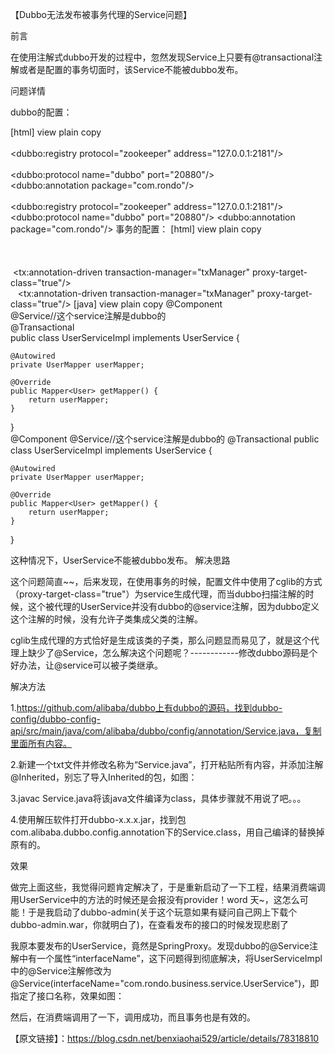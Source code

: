 【Dubbo无法发布被事务代理的Service问题】


前言

在使用注解式dubbo开发的过程中，忽然发现Service上只要有@transactional注解或者是配置的事务切面时，该Service不能被dubbo发布。

问题详情

dubbo的配置：


[html] view plain copy
<span style="white-space:pre">    </span><!-- 定义注册中心，采用zookeeper -->  
    <dubbo:registry protocol="zookeeper" address="127.0.0.1:2181"/>  
    <!-- 定义协议为dubbo，在端口20880上暴露服务 -->  
    <dubbo:protocol name="dubbo" port="20880"/>  
    <dubbo:annotation package="com.rondo"/>  
<span style="white-space:pre">	</span><!-- 定义注册中心，采用zookeeper -->
	<dubbo:registry protocol="zookeeper" address="127.0.0.1:2181"/>
	<!-- 定义协议为dubbo，在端口20880上暴露服务 -->
	<dubbo:protocol name="dubbo" port="20880"/>
	<dubbo:annotation package="com.rondo"/>
事务的配置：
[html] view plain copy
<span style="white-space:pre">    </span><!-- 注解方式配置事务 -->  
    <bean id="txManager" class="org.springframework.jdbc.datasource.DataSourceTransactionManager">  
        <property name="dataSource" ref="dataSource"/>  
    </bean>  
    <span style="white-space:pre">    </span><tx:annotation-driven transaction-manager="txManager" proxy-target-class="true"/>  
<span style="white-space:pre">	</span><!-- 注解方式配置事务 -->
	<bean id="txManager" class="org.springframework.jdbc.datasource.DataSourceTransactionManager">
		<property name="dataSource" ref="dataSource"/>
	</bean>
    <span style="white-space:pre">	</span><tx:annotation-driven transaction-manager="txManager" proxy-target-class="true"/>
[java] view plain copy
@Component  
@Service//这个service注解是dubbo的  
@Transactional  
public class UserServiceImpl implements UserService {  
  
    @Autowired  
    private UserMapper userMapper;  
  
    @Override  
    public Mapper<User> getMapper() {  
        return userMapper;  
    }  
}  
@Component
@Service//这个service注解是dubbo的
@Transactional
public class UserServiceImpl implements UserService {
 
	@Autowired
	private UserMapper userMapper;
 
	@Override
	public Mapper<User> getMapper() {
		return userMapper;
	}
}

这种情况下，UserService不能被dubbo发布。
解决思路

这个问题简直~~，后来发现，在使用事务的时候，配置文件中使用了cglib的方式（proxy-target-class="true"）为service生成代理，而当dubbo扫描注解的时候，这个被代理的UserService并没有dubbo的@service注解，因为dubbo定义这个注解的时候，没有允许子类集成父类的注解。

cglib生成代理的方式恰好是生成该类的子类，那么问题显而易见了，就是这个代理上缺少了@Service，怎么解决这个问题呢？------------修改dubbo源码是个好办法，让@service可以被子类继承。

解决方法

1.https://github.com/alibaba/dubbo上有dubbo的源码，找到dubbo-config/dubbo-config-api/src/main/java/com/alibaba/dubbo/config/annotation/Service.java，复制里面所有内容。

2.新建一个txt文件并修改名称为“Service.java”，打开粘贴所有内容，并添加注解@Inherited，别忘了导入Inherited的包，如图：

3.javac Service.java将该java文件编译为class，具体步骤就不用说了吧。。。

4.使用解压软件打开dubbo-x.x.x.jar，找到包com.alibaba.dubbo.config.annotation下的Service.class，用自己编译的替换掉原有的。

效果

做完上面这些，我觉得问题肯定解决了，于是重新启动了一下工程，结果消费端调用UserService中的方法的时候还是会报没有provider！word 天~，这怎么可能！于是我启动了dubbo-admin(关于这个玩意如果有疑问自己网上下载个dubbo-admin.war，你就明白了)，在查看发布的接口的时候发现悲剧了

我原本要发布的UserService，竟然是SpringProxy。发现dubbo的@Service注解中有一个属性“interfaceName”，这下问题得到彻底解决，将UserServiceImpl中的@Service注解修改为@Service(interfaceName="com.rondo.business.service.UserService")，即指定了接口名称，效果如图：



然后，在消费端调用了一下，调用成功，而且事务也是有效的。

【原文链接】：https://blog.csdn.net/benxiaohai529/article/details/78318810
